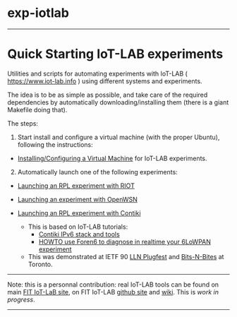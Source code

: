 # exp-iotlab
---------------------------------------------------------------------------

# Quick Starting IoT-LAB experiments

Utilities and scripts for automating experiments with IoT-LAB ( https://www.iot-lab.info ) using different systems and experiments.

The idea is to be as simple as possible, and take care of the required
dependencies by automatically downloading/installing them
(there is a giant Makefile doing that).

The steps:

1) Start install and configure a virtual machine (with the proper Ubuntu),
  following the instructions:

  * [Installing/Configuring a Virtual Machine](README-vm.md) for IoT-LAB experiments.

2) Automatically launch one of the following experiments:
  
  * [Launching an RPL experiment with RIOT](README-RIOT.md)

  * [Launching an experiment with OpenWSN](README-OpenWSN.md)

  * [Launching an RPL experiment with Contiki](README-Contiki.md) 
    * This is based on IoT-LAB tutorials: 
      * [Contiki IPv6 stack and tools](https://www.iot-lab.info/tutorials/contiki-ipv6-stack-and-tools/)
      * [HOWTO use Foren6 to diagnose in realtime your 6LoWPAN experiment](https://github.com/iot-lab/iot-lab/wiki/HOWTO-use-Foren6-to-diagnose-in-realtime-your-6LoWPAN-experiment)
    * This was demonstrated at 
IETF 90 [LLN Plugfest](https://bitbucket.org/6tisch/meetings/wiki/140720a_ietf90_toronto_plugfest) and [Bits-N-Bites](http://www.ietf.org/meeting/90/ietf-90-bits-n-bites.html) at Toronto.

---------------------------------------------------------------------------

Note: this is a personnal contribution: real IoT-LAB tools can be
found on main [FIT IoT-LaB site](https://www.iot-lab.info),
on FIT IoT-LAB [github site](https://github.com/iot-lab/iot-lab)
and [wiki](https://github.com/iot-lab/iot-lab). This is *work in progress*.

---------------------------------------------------------------------------

